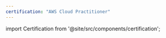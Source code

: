 ```yaml
---
certification: "AWS Cloud Practitioner"
---
```


import Certification from '@site/src/components/certification';

<Certification name={frontMatter.certification} />